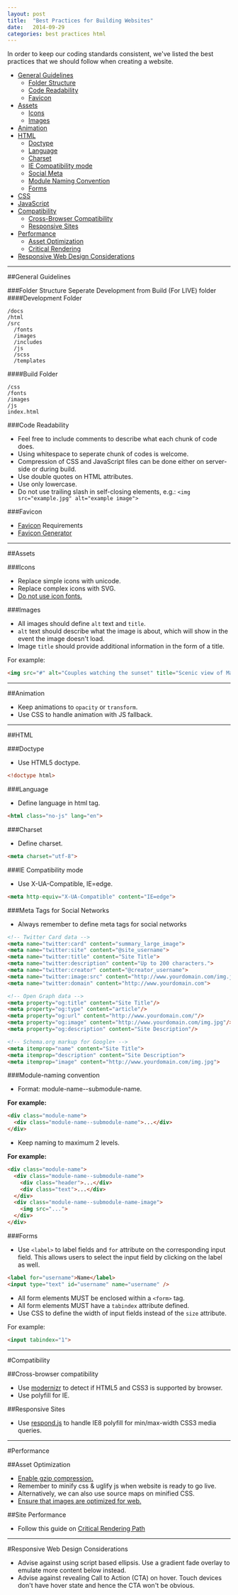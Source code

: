 ```yaml
---
layout: post
title:  "Best Practices for Building Websites"
date:   2014-09-29
categories: best practices html
---
```


In order to keep our coding standards consistent, we've listed the best practices that we should follow when creating a website.

* [General Guidelines](#general-guidelines)
  * [Folder Structure](#general-folder-structure)
  * [Code Readability](#general-code-redability)
  * [Favicon](#general-favicon)
* [Assets](#assets)
  * [Icons](#assets-icons)
  * [Images](#assets-images)
* [Animation](#animation)
* [HTML](#html)
  * [Doctype](#html-doctype)
  * [Language](#html-language)
  * [Charset](#html-charset)
  * [IE Compatibility mode](#html-iecompatibility)
  * [Social Meta](#html-social-meta)
  * [Module Naming Convention](#html-modulenamingconvention)
  * [Forms](#html-forms)
* [CSS](../css-scss-styleguide/)
* [JavaScript](../javascript-styleguide/)
* [Compatibility](#compatibility)
  * [Cross-Browser Compatibility](#compatibility-cross-browser)
  * [Responsive Sites](#compatibility-responsive-sites)
* [Performance](#performance)
  * [Asset Optimization](#performance-asset-optimization)
  * [Critical Rendering](#performance-critical-rendering)
* [Responsive Web Design Considerations](#responsive-web-design-considerations)

---

<a name="general-guidelines" class="anchor" aria-hidden="true"></a>
##General Guidelines

<a name="general-folder-structure" class="anchor" aria-hidden="true"></a>
###Folder Structure
Seperate Development from Build (For LIVE) folder
####Development Folder
```
/docs
/html
/src
  /fonts
  /images
  /includes
  /js
  /scss
  /templates
```
####Build Folder
```
/css
/fonts
/images
/js
index.html
```
<a name="general-code-redability" class="anchor" aria-hidden="true"></a>
###Code Readability
* Feel free to include comments to describe what each chunk of code does.
* Using whitespace to seperate chunk of codes is welcome.
* Compression of CSS and JavaScript files can be done either on server-side or during build.
* Use double quotes on HTML attributes.
* Use only lowercase.
* Do not use trailing slash in self-closing elements, e.g.: ```<img src="example.jpg" alt="example image">```

<a name="general-favicon" class="anchor" aria-hidden="true"></a>
###Favicon
* [Favicon](http://css-tricks.com/favicon-quiz/) Requirements
* [Favicon Generator](http://realfavicongenerator.net/)

---

<a name="assets" class="anchor" aria-hidden="true"></a>
##Assets

<a name="assets-icons" class="anchor" aria-hidden="true"></a>
###Icons
* Replace simple icons with unicode.
* Replace complex icons with SVG.
* [Do not use icon fonts.](https://developers.google.com/web/fundamentals/media/images/use-icons?hl=en#use-icon-fonts-with-caution)

<a name="assets-images" class="anchor" aria-hidden="true"></a>
###Images
* All images should define ```alt``` text and ```title```.
* ```alt``` text should describe what the image is about, which will show in the event the image doesn't load.
* Image ```title``` should provide additional information in the form of a title.

For example:

```html
<img src="#" alt="Couples watching the sunset" title="Scenic view of Maya Bay">
```

---

<a name="animation" class="anchor" aria-hidden="true"></a>
##Animation
* Keep animations to `opacity` or `transform`.
* Use CSS to handle animation with JS fallback.

---

<a name="html" class="anchor" aria-hidden="true"></a>
##HTML

<a name="html-doctype" class="anchor" aria-hidden="true"></a>
###Doctype
* Use HTML5 doctype.

```html
<!doctype html>
```

<a name="html-language" class="anchor" aria-hidden="true"></a>
###Language
* Define language in html tag.

```html
<html class="no-js" lang="en">
```

<a name="html-charset" class="anchor" aria-hidden="true"></a>
###Charset
* Define charset.

```html
<meta charset="utf-8">
```

<a name="html-iecompatibility" class="anchor" aria-hidden="true"></a>
###IE Compatibility mode
* Use X-UA-Compatible, IE=edge.


```html
<meta http-equiv="X-UA-Compatible" content="IE=edge">
```

<a name="html-social-meta" class="anchor" aria-hidden="true"></a>
###Meta Tags for Social Networks

* Always remember to define meta tags for social networks

```html
<!-- Twitter Card data -->
<meta name="twitter:card" content="summary_large_image">
<meta name="twitter:site" content="@site_username">
<meta name="twitter:title" content="Site Title">
<meta name="twitter:description" content="Up to 200 characters.">
<meta name="twitter:creator" content="@creator_username">
<meta name="twitter:image:src" content="http://www.yourdomain.com/img.jpg">
<meta name="twitter:domain" content="http://www.yourdomain.com">

<!-- Open Graph data -->
<meta property="og:title" content="Site Title"/>
<meta property="og:type" content="article"/>
<meta property="og:url" content="http://www.yourdomain.com/"/>
<meta property="og:image" content="http://www.yourdomain.com/img.jpg"/>
<meta property="og:description" content="Site Description"/>

<!-- Schema.org markup for Google+ -->
<meta itemprop="name" content="Site Title">
<meta itemprop="description" content="Site Description">
<meta itemprop="image" content="http://www.yourdomain.com/img.jpg">
```

<a name="html-modulenamingconvention" class="anchor" aria-hidden="true"></a>
###Module-naming convention
* Format: module-name--submodule-name.

**For example:**

```html
<div class="module-name">
  <div class="module-name--submodule-name">...</div>
</div>
```
* Keep naming to maximum 2 levels.

**For example:**

```html
<div class="module-name">
  <div class="module-name--submodule-name">
    <div class="header">...</div>
    <div class="text">...</div>
  </div>
  <div class="module-name--submodule-name-image">
    <img src="...">
  </div>
</div>
```

<a name="html-forms" class="anchor" aria-hidden="true"></a>
###Forms
* Use ```<label>``` to label fields and ```for``` attribute on the corresponding input field. This allows users to select the input field by clicking on the label as well.

```html
<label for="username">Name</label>
<input type="text" id="username" name="username" />
```

* All form elements MUST be enclosed within a ```<form>``` tag.
* All form elements MUST have a ```tabindex``` attribute defined.
* Use CSS to define the width of input fields instead of the ```size``` attribute.

For example:

```html
<input tabindex="1">
```

---

<a name="compatibility" class="anchor" aria-hidden="true"></a>
#Compatibility

<a name="compatibility-cross-browser" class="anchor" aria-hidden="true"></a>
##Cross-browser compatibility
* Use [modernizr](http://modernizr.com/docs/#load) to detect if HTML5 and CSS3 is supported by browser.
* Use polyfill for IE.

<a name="compatibility-responsive-sites" class="anchor" aria-hidden="true"></a>
##Responsive Sites
* Use [respond.js](https://github.com/scottjehl/Respond) to handle IE8 polyfill for min/max-width CSS3 media queries.

---

<a name="performance" class="anchor" aria-hidden="true"></a>
#Performance

<a name="performance-asset-optimization" class="anchor" aria-hidden="true"></a>
##Asset Optimization
* [Enable gzip compression.](https://developers.google.com/web/fundamentals/performance/optimizing-content-efficiency/optimize-encoding-and-transfer#text-compression-with-gzip)
* Remember to minify css & uglify js when website is ready to go live.
* Alternatively, we can also use source maps on minified CSS.
* [Ensure that images are optimized for web.](https://developers.google.com/web/fundamentals/performance/optimizing-content-efficiency/image-optimization)

<a name="performance-critical-rendering" class="anchor" aria-hidden="true"></a>
##Site Performance
* Follow this guide on [Critical Rendering Path](https://developers.google.com/web/fundamentals/performance/critical-rendering-path/)

---

<a name="responsive-web-design-considerations" class="anchor" aria-hidden="true"></a>
#Responsive Web Design Considerations

* Advise against using script based ellipsis. Use a gradient fade overlay to emulate more content below instead.
* Advise against revealing Call to Action (CTA) on hover. Touch devices don't have hover state and hence the CTA won't be obvious.

